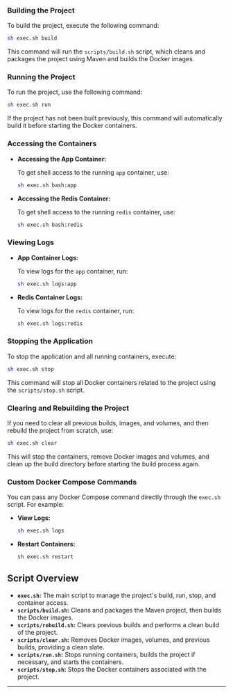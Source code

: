 ### Building the Project

To build the project, execute the following command:

```bash
sh exec.sh build
```

This command will run the `scripts/build.sh` script, which cleans and packages the project using Maven and builds the Docker images.

### Running the Project

To run the project, use the following command:

```bash
sh exec.sh run
```

If the project has not been built previously, this command will automatically build it before starting the Docker containers.

### Accessing the Containers

- **Accessing the App Container:**

  To get shell access to the running `app` container, use:

  ```bash
  sh exec.sh bash:app
  ```

- **Accessing the Redis Container:**

  To get shell access to the running `redis` container, use:

  ```bash
  sh exec.sh bash:redis
  ```

### Viewing Logs

- **App Container Logs:**

  To view logs for the `app` container, run:

  ```bash
  sh exec.sh logs:app
  ```

- **Redis Container Logs:**

  To view logs for the `redis` container, run:

  ```bash
  sh exec.sh logs:redis
  ```

### Stopping the Application

To stop the application and all running containers, execute:

```bash
sh exec.sh stop
```

This command will stop all Docker containers related to the project using the `scripts/stop.sh` script.

### Clearing and Rebuilding the Project

If you need to clear all previous builds, images, and volumes, and then rebuild the project from scratch, use:

```bash
sh exec.sh clear
```

This will stop the containers, remove Docker images and volumes, and clean up the build directory before starting the build process again.

### Custom Docker Compose Commands

You can pass any Docker Compose command directly through the `exec.sh` script. For example:

- **View Logs:**

  ```bash
  sh exec.sh logs
  ```

- **Restart Containers:**

  ```bash
  sh exec.sh restart
  ```

## Script Overview

- **`exec.sh`:** The main script to manage the project's build, run, stop, and container access.
- **`scripts/build.sh`:** Cleans and packages the Maven project, then builds the Docker images.
- **`scripts/rebuild.sh`:** Clears previous builds and performs a clean build of the project.
- **`scripts/clear.sh`:** Removes Docker images, volumes, and previous builds, providing a clean slate.
- **`scripts/run.sh`:** Stops running containers, builds the project if necessary, and starts the containers.
- **`scripts/stop.sh`:** Stops the Docker containers associated with the project.

---